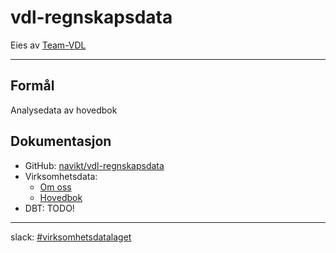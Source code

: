 # vdl-regnskapsdata

Eies av [Team-VDL](https://teamkatalog.nav.no/team/1d8bb0b5-f35e-45cb-8173-fa1db90f9851)

---

## Formål

Analysedata av hovedbok

## Dokumentasjon

- GitHub: [navikt/vdl-regnskapsdata](https://github.com/navikt/vdl-regnskapsdata)
- Virksomhetsdata:
    - [Om oss](https://fs-doc.intern.nav.no)
    - [Hovedbok](https://fs-doc.intern.nav.no/dataprodukter/hovedbok)
- DBT: TODO!

---

slack: [#virksomhetsdatalaget](https://nav-it.slack.com/archives/C0418GFFQPN)
